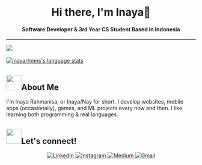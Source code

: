 <h1 align="center" style="text-align: center;">Hi there, I'm Inaya👋</h1> 
<h4 align="center" style="text-align: center;">Software Developer & 3rd Year CS Student Based in Indonesia
</h4>
<hr>


<a href="https://github.com/inayarhmns">
  <img align="center" src="https://github-readme-stats.vercel.app/api/top-langs/?username=inayarhmns&border_color=C8AE8C&card_width=700&theme=noctis_minimus&hide=GAP,Procfile&langs_count=12&layout=compact&size_weight=0.4&count_weight=0.6" />
</a>
<br></br>
<a href="https://github.com/inayarhmns">
<img align="center" src="https://github-readme-stats.vercel.app/api?username=inayarhmns&border_color=C8AE8C&show_icons=true&card_width=700&theme=noctis_minimus&hide_rank=true&hide=stars,issues" alt="inayarhmns's language stats"/>
</a>



## <img width="40" height="40" src="https://media3.giphy.com/media/v1.Y2lkPTc5MGI3NjExZmxkMjA1c2s1azBwdnJ4bnE4Y2E3M3Y1ZmsxZ3JvYmVlYjFxdTg5eiZlcD12MV9pbnRlcm5hbF9naWZfYnlfaWQmY3Q9cw/QUXETVi1sNb9OCOJ30/giphy.webp">About Me
<p>

I'm Inaya Rahmanisa, or Inaya/Nay for short. I develop websites, mobile apps (occasionally), games, and ML projects every now and then. I like learning both programming & real languages. 

</p>


## <img width="40" height="40" src="https://media3.giphy.com/media/v1.Y2lkPTc5MGI3NjExZmxkMjA1c2s1azBwdnJ4bnE4Y2E3M3Y1ZmsxZ3JvYmVlYjFxdTg5eiZlcD12MV9pbnRlcm5hbF9naWZfYnlfaWQmY3Q9cw/QUXETVi1sNb9OCOJ30/giphy.webp">Let's connect!


<div  align="center">

  <a href="https://www.linkedin.com/in/inayarahmanisa/" target="_blank">
    <img src="https://img.shields.io/badge/LinkedIn-%230077B5.svg?&style=flat-square&logo=linkedin&logoColor=white&color=071A2C" alt="LinkedIn">
  </a>
  <a href="https://www.instagram.com/inayarhmns/" target="_blank">
    <img src="https://img.shields.io/badge/Instagram-%23E4405F.svg?&style=flat-square&logo=instagram&logoColor=white&color=071A2C" alt="Instagram">
  </a>
 <!--<a href="https://twitter.com/floringham/" target="_blank">
    <img src="https://img.shields.io/badge/Twitter-%231877F2.svg?&style=flat-square&logo=twitter&logoColor=white&color=071A2C" alt="Twitter">
  </a>
  -->
  <a href="https://medium.com/@inayarhmns" target="_blank">
    <img src="https://img.shields.io/badge/medium-%2312100E.svg?&style=flat-square&logo=medium&logoColor=white&color=071A2C" alt="Medium"/>
  </a>
   <a href="mailto:inaya.rahmanisa@gmail.com" mailto="inaya.rahmanisa@gmail.com" target="_blank">
    <img src="https://img.shields.io/badge/Gmail-%231877F2.svg?&style=flat-square&logo=gmail&logoColor=white&color=071A2C" alt="Gmail">
  </a>
  
</div>



